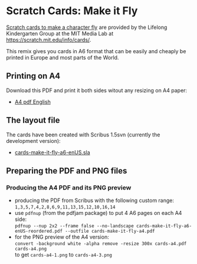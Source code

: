 # Scratch Cards: Make it Fly

[Scratch cards to make a character fly](scratch.mit.edu/fly) are provided by the Lifelong Kindergarten Group at the MIT Media Lab at <https://scratch.mit.edu/info/cards/>.

This remix gives you cards in A6 format that can be easily and cheaply be printed in Europe and most parts of the World.

## Printing on A4

Download this PDF and print it both sides witout any resizing on A4 paper:  

- [A4 pdf English](https://github.com/CoderDojoZH/resources/raw/master/cards/cards-make-it-fly-a4.pdf)

## The layout file

The cards have been created with Scribus 1.5svn (currently the development version):

- [cards-make-it-fly-a6-enUS.sla](cards-make-it-fly-a6-enUS.sla)

## Preparing the PDF and PNG files

### Producing the A4 PDF and its PNG preview

- producing the PDF from Scribus with the following custom range:  
  `1,3,5,7,4,2,8,6,9,11,13,15,12,10,16,14`
- use `pdfnup` (from the pdfjam package) to put 4 A6 pages on each A4 side:  
  `pdfnup --nup 2x2 --frame false --no-landscape cards-make-it-fly-a6-enUS-reordered.pdf --outfile cards-make-it-fly-a4.pdf`
- for the PNG preview of the A4 version:  
  `convert -background white -alpha remove -resize 300x cards-a4.pdf cards-a4.png`  
  to get `cards-a4-1.png` to `cards-a4-3.png`
